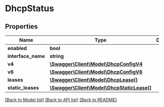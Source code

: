 # DhcpStatus

## Properties
Name | Type | Description | Notes
------------ | ------------- | ------------- | -------------
**enabled** | **bool** |  | [optional] 
**interface_name** | **string** |  | [optional] 
**v4** | [**\Swagger\Client\Model\DhcpConfigV4**](DhcpConfigV4.md) |  | [optional] 
**v6** | [**\Swagger\Client\Model\DhcpConfigV6**](DhcpConfigV6.md) |  | [optional] 
**leases** | [**\Swagger\Client\Model\DhcpLease[]**](DhcpLease.md) |  | 
**static_leases** | [**\Swagger\Client\Model\DhcpStaticLease[]**](DhcpStaticLease.md) |  | [optional] 

[[Back to Model list]](../../README.md#documentation-for-models) [[Back to API list]](../../README.md#documentation-for-api-endpoints) [[Back to README]](../../README.md)


